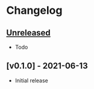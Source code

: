 # Changelog

## [Unreleased]

- Todo

## [v0.1.0] - 2021-06-13

- Initial release

[unreleased]: https://github.com/ggerganov/ggmorse/compare/ggmorse-v0.1.0...HEAD
